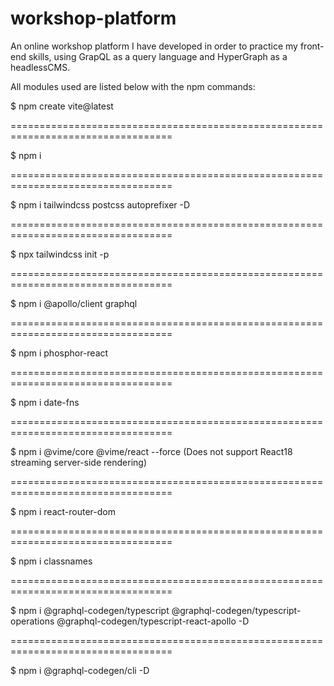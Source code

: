 # workshop-platform
An online workshop platform I have developed in order to practice my front-end skills, using GrapQL as a query language and HyperGraph as a headlessCMS.

All modules used are listed below with the npm commands:

$ npm create vite@latest

==================================================================================

$ npm i

==================================================================================

$ npm i tailwindcss postcss autoprefixer -D

==================================================================================

$ npx tailwindcss init -p

==================================================================================

$ npm i @apollo/client graphql

==================================================================================

$ npm i phosphor-react

==================================================================================

$ npm i date-fns

==================================================================================

$ npm i @vime/core @vime/react --force (Does not support React18 streaming server-side rendering)

==================================================================================

$ npm i react-router-dom

==================================================================================

$ npm i classnames

==================================================================================

$ npm i @graphql-codegen/typescript @graphql-codegen/typescript-operations @graphql-codegen/typescript-react-apollo -D

==================================================================================

$ npm i @graphql-codegen/cli -D
